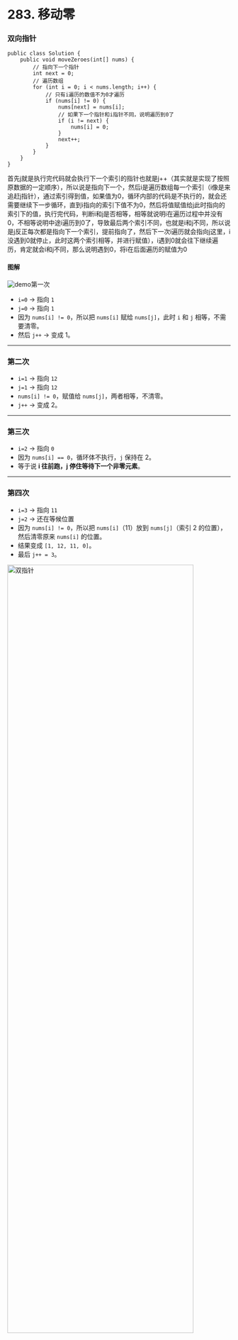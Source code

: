 # 283. 移动零

### 双向指针

```
public class Solution {
    public void moveZeroes(int[] nums) {
        // 指向下一个指针
        int next = 0;
        // 遍历数组
        for (int i = 0; i < nums.length; i++) {
            // 只有i遍历的数值不为0才遍历
            if (nums[i] != 0) {
                nums[next] = nums[i];
                // 如果下一个指针和i指针不同，说明遍历到0了
                if (i != next) {
                    nums[i] = 0;
                }
                next++;
            }
        }
    }
}
```

首先j就是执行完代码就会执行下一个索引的指针也就是j++（其实就是实现了按照原数据的一定顺序），所以说是指向下一个，然后i是遍历数组每一个索引（i像是来追赶j指针），通过索引得到值，如果值为0，循环内部的代码是不执行的，就会还需要继续下一步循环，直到i指向的索引下值不为0，然后将值赋值给j此时指向的索引下的值，执行完代码，判断i和j是否相等，相等就说明i在遍历过程中并没有0，不相等说明中途i遍历到0了，导致最后两个索引不同，也就是i和j不同，所以说是j反正每次都是指向下一个索引，提前指向了，然后下一次i遍历就会指向j这里，i没遇到0就停止，此时这两个索引相等，并进行赋值），i遇到0就会往下继续遍历，肯定就会i和j不同，那么说明遇到0，将i在后面遍历的赋值为0

#### 图解

![demo](C:\Users\Winston\Desktop\demo.png)第一次

- `i=0` → 指向 `1`
- `j=0` → 指向 `1`
- 因为 `nums[i] != 0`，所以把 `nums[i]` 赋给 `nums[j]`，此时 `i` 和 `j` 相等，不需要清零。
- 然后 `j++` → 变成 1。

------

### 第二次

- `i=1` → 指向 `12`
- `j=1` → 指向 `12`
- `nums[i] != 0`，赋值给 `nums[j]`，两者相等，不清零。
- `j++` → 变成 2。

------

### 第三次

- `i=2` → 指向 `0`
- 因为 `nums[i] == 0`，循环体不执行，`j` 保持在 2。
- 等于说 **i 往前跑，j 停住等待下一个非零元素**。

------

### 第四次

- `i=3` → 指向 `11`
- `j=2` → 还在等候位置
- 因为 `nums[i] != 0`，所以把 `nums[i]`（11）放到 `nums[j]`（索引 2 的位置），然后清零原来 `nums[i]` 的位置。
- 结果变成 `[1, 12, 11, 0]`。
- 最后 `j++ = 3`。

<img width="420" height="1733" alt="双指针" src="https://github.com/user-attachments/assets/ade7a2db-7704-4e3f-9d10-21e8f947fd9a" />

